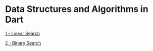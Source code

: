 # Data Structures and Algorithms in Dart

[1 - Linear Search](/code_base/linear_search.dart)

[2 - Binary Search](/code_base/binary_search.dart)
